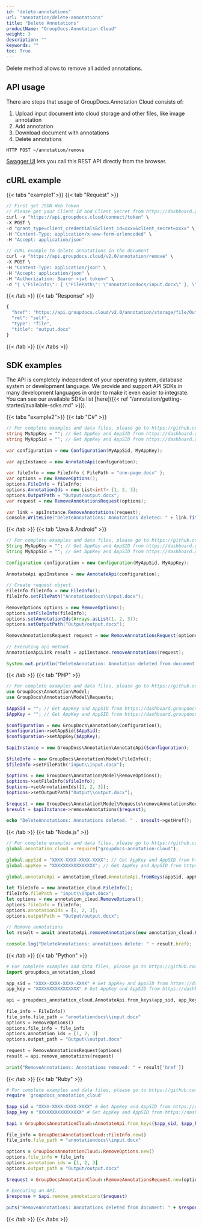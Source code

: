 ```yaml
---
id: "delete-annotations"
url: "annotation/delete-annotations"
title: "Delete Annotations"
productName: "GroupDocs.Annotation Cloud"
weight: 3
description: ""
keywords: ""
toc: True
---
```

Delete method allows to remove all added annotations.

## API usage

There are steps that usage of GroupDocs.Annotation Cloud consists of:

1. Upload input document into cloud storage and other files, like image annotation
1. Add annotation
1. Download document with annotations
1. Delete annotations

```html
HTTP POST ~/annotation/remove
```

[Swagger UI](https://apireference.groupdocs.cloud/annotation/) lets you call this REST API directly from the browser.

## cURL example

{{< tabs "example1">}}
{{< tab "Request" >}}

```javascript
// First get JSON Web Token
// Please get your Client Id and Client Secret from https://dashboard.groupdocs.cloud/applications. Kindly place Client Id in the "client_id" and Client Secret in the "client_secret" arguments.
curl -v "https://api.groupdocs.cloud/connect/token" \
-X POST \
-d "grant_type=client_credentials&client_id=xxxx&client_secret=xxxx" \
-H "Content-Type: application/x-www-form-urlencoded" \
-H "Accept: application/json"
  
// cURL example to delete annotations in the document
curl -v "https://api.groupdocs.cloud/v2.0/annotation/remove" \
-X POST \
-H "Content-Type: application/json" \
-H "Accept: application/json" \
-H "Authorization: Bearer <jwt token>" \
-d "{ \"FileInfo\": { \"FilePath\": \"annotationdocs/input.docx\" }, \"AnnotationIds\": [ 1, 2, 3 ], \"OutputPath\": \"Output/output.docx\"}"
```

{{< /tab >}}
{{< tab "Response" >}}

```javascript
{
  "href": "https://api.groupdocs.cloud/v2.0/annotation/storage/file/Output/output.docx",
  "rel": "self",
  "type": "file",
  "title": "output.docx"
}
```

{{< /tab >}}
{{< /tabs >}}

## SDK examples

The API is completely independent of your operating system, database system or development language. We provide and support API SDKs in many development languages in order to make it even easier to integrate. You can see our available SDKs list [here]({{< ref "/annotation/getting-started/available-sdks.md" >}}).



{{< tabs "example2">}} {{< tab "C#" >}}

```csharp
// For complete examples and data files, please go to https://github.com/groupdocs-annotation-cloud/groupdocs-annotation-cloud-dotnet-samples
string MyAppKey = ""; // Get AppKey and AppSID from https://dashboard.groupdocs.cloud
string MyAppSid = ""; // Get AppKey and AppSID from https://dashboard.groupdocs.cloud
  
var configuration = new Configuration(MyAppSid, MyAppKey);
  
var apiInstance = new AnnotateApi(configuration);
 
var fileInfo = new FileInfo { FilePath = "one-page.docx" };
var options = new RemoveOptions();
options.FileInfo = fileInfo;
options.AnnotationIds = new List<int?> {1, 2, 3};
options.OutputPath = "Output/output.docx";
var request = new RemoveAnnotationsRequest(options);
 
var link = apiInstance.RemoveAnnotations(request);
Console.WriteLine("DeleteAnnotations: Annotations deleted: " + link.Title);
```

{{< /tab >}} {{< tab "Java  & Android" >}}

```java
// For complete examples and data files, please go to https://github.com/groupdocs-annotation-cloud/groupdocs-annotation-cloud-java-samples
String MyAppKey = ""; // Get AppKey and AppSID from https://dashboard.groupdocs.cloud
String MyAppSid = ""; // Get AppKey and AppSID from https://dashboard.groupdocs.cloud
  
Configuration configuration = new Configuration(MyAppSid, MyAppKey);
  
AnnotateApi apiInstance = new AnnotateApi(configuration);
 
// Create request object.
FileInfo fileInfo = new FileInfo();
fileInfo.setFilePath("Annotationdocs\\input.docx");
 
RemoveOptions options = new RemoveOptions();
options.setFileInfo(fileInfo);        
options.setAnnotationIds(Arrays.asList(1, 2, 3));
options.setOutputPath("Output/output.docx");
 
RemoveAnnotationsRequest request = new RemoveAnnotationsRequest(options);
 
// Executing api method.
AnnotationApiLink result = apiInstance.removeAnnotations(request);
 
System.out.println("DeleteAnnotation: Annotation deleted from document: " + result.getHref());
```

{{< /tab >}} {{< tab "PHP" >}}

```php
// For complete examples and data files, please go to https://github.com/groupdocs-annotation-cloud/groupdocs-annotation-cloud-php-samples
use GroupDocs\Annotation\Model;
use GroupDocs\Annotation\Model\Requests;
 
$AppSid = ""; // Get AppKey and AppSID from https://dashboard.groupdocs.cloud
$AppKey = ""; // Get AppKey and AppSID from https://dashboard.groupdocs.cloud
  
$configuration = new GroupDocs\Annotation\Configuration();
$configuration->setAppSid($AppSid);
$configuration->setAppKey($AppKey);
 
$apiInstance = new GroupDocs\Annotation\AnnotateApi($configuration);
 
$fileInfo = new GroupDocs\Annotation\Model\FileInfo();
$fileInfo->setFilePath("input\\input.docx");
 
$options = new GroupDocs\Annotation\Model\RemoveOptions();
$options->setFileInfo($fileInfo);
$options->setAnnotationIds([1, 2, 3]);
$options->setOutputPath("Output\\output.docx");
 
$request = new GroupDocs\Annotation\Model\Requests\removeAnnotationsRequest($options);
$result = $apiInstance->removeAnnotations($request);
 
echo "DeleteAnnotations: Annotations deleted. " . $result->getHref();
```

{{< /tab >}} {{< tab "Node.js" >}}

```javascript
// For complete examples and data files, please go to https://github.com/groupdocs-annotation-cloud/groupdocs-annotation-cloud-node-samples
global.annotation_cloud = require("groupdocs-annotation-cloud");
 
global.appSid = "XXXX-XXXX-XXXX-XXXX"; // Get AppKey and AppSID from https://dashboard.groupdocs.cloud
global.appKey = "XXXXXXXXXXXXXXXX"; // Get AppKey and AppSID from https://dashboard.groupdocs.cloud
  
global.annotateApi = annotation_cloud.AnnotateApi.fromKeys(appSid, appKey);
 
let fileInfo = new annotation_cloud.FileInfo();
fileInfo.filePath = "input\\input.docx";
let options = new annotation_cloud.RemoveOptions();
options.fileInfo = fileInfo;
options.annotationIds = [1, 2, 3];
options.outputPath = "Output/output.docx";
 
// Remove annotations
let result = await annotateApi.removeAnnotations(new annotation_cloud.RemoveAnnotationsRequest(options));
 
console.log("DeleteAnnotations: annotations delete: " + result.href);
```

{{< /tab >}} {{< tab "Python" >}}

```python
# For complete examples and data files, please go to https://github.com/groupdocs-annotation-cloud/groupdocs-annotation-cloud-python-samples
import groupdocs_annotation_cloud
 
app_sid = "XXXX-XXXX-XXXX-XXXX" # Get AppKey and AppSID from https://dashboard.groupdocs.cloud
app_key = "XXXXXXXXXXXXXXXX" # Get AppKey and AppSID from https://dashboard.groupdocs.cloud
  
api = groupdocs_annotation_cloud.AnnotateApi.from_keys(app_sid, app_key)
 
file_info = FileInfo()
file_info.file_path = "annotationdocs\\input.docx"
options = RemoveOptions()
options.file_info = file_info
options.annotation_ids = [1, 2, 3]
options.output_path = "Output\\output.docx"
 
request = RemoveAnnotationsRequest(options)
result = api.remove_annotations(request)
 
print("RemoveAnnotations: Annotations removed: " + result['href'])
```

{{< /tab >}} {{< tab "Ruby" >}}

```ruby
# For complete examples and data files, please go to https://github.com/groupdocs-annotation-cloud/groupdocs-annotation-cloud-ruby-samples
require 'groupdocs_annotation_cloud'
 
$app_sid = "XXXX-XXXX-XXXX-XXXX" # Get AppKey and AppSID from https://dashboard.groupdocs.cloud
$app_key = "XXXXXXXXXXXXXXXX" # Get AppKey and AppSID from https://dashboard.groupdocs.cloud
  
$api = GroupDocsAnnotationCloud::AnnotateApi.from_keys($app_sid, $app_key)
 
file_info = GroupDocsAnnotationCloud::FileInfo.new()
file_info.file_path = "annotationdocs\\input.docx"
 
options = GroupDocsAnnotationCloud::RemoveOptions.new()
options.file_info = file_info
options.annotation_ids = [1, 2, 3]
options.output_path = "Output/output.docx"
 
$request = GroupDocsAnnotationCloud::RemoveAnnotationsRequest.new(options)
 
# Executing an API.
$response = $api.remove_annotations($request)
 
puts("RemoveAnnotations: Annotations deleted from document: " + $response.href)
```

{{< /tab >}} {{< /tabs >}}
